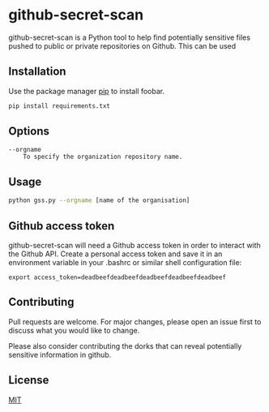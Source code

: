 # github-secret-scan

github-secret-scan is a Python tool to help find potentially sensitive files pushed to public or private repositories on Github. This can be used

## Installation

Use the package manager [pip](https://pip.pypa.io/en/stable/) to install foobar.

```bash
pip install requirements.txt
```

## Options
```
--orgname
    To specify the organization repository name. 
```    

## Usage

```bash
python gss.py --orgname [name of the organisation]

```

## Github access token
github-secret-scan will need a Github access token in order to interact with the Github API. Create a personal access token and save it in an environment variable in your .bashrc or similar shell configuration file:

```
export access_token=deadbeefdeadbeefdeadbeefdeadbeefdeadbeef
```

## Contributing
Pull requests are welcome. For major changes, please open an issue first to discuss what you would like to change.

Please also consider contributing the dorks that can reveal potentially sensitive information in github.

## License
[MIT](https://choosealicense.com/licenses/mit/)

